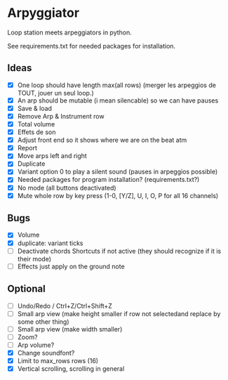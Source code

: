 # Arpyggiator

Loop station meets arpeggiators in python.

See requirements.txt for needed packages for installation.

## Ideas

- [x] One loop should have length max(all rows) (merger les arpeggios de TOUT, jouer un seul loop.)
- [x] An arp should be mutable (i mean silencable) so we can have pauses
- [x] Save & load
- [X] Remove Arp & Instrument row 
- [X] Total volume
- [x] Effets de son
- [x] Adjust front end so it shows where we are on the beat atm
- [x] Report
- [x] Move arps left and right
- [x] Duplicate
- [x] Variant option 0 to play a silent sound (pauses in arpeggios possible)
- [x] Needed packages for program installation? (requirements.txt?)
- [x] No mode (all buttons deactivated)
- [x] Mute whole row by key press (1-0, [Y/Z], U, I, O, P for all 16 channels)

## Bugs

- [x] Volume
- [x] duplicate: variant ticks
- [ ] Deactivate chords Shortcuts if not active (they should recognize if it is their mode)
- [ ] Effects just apply on the ground note

## Optional

- [ ] Undo/Redo / Ctrl+Z/Ctrl+Shift+Z
- [ ] Small arp view (make height smaller if row not selectedand replace by some other thing)
- [ ] Small arp view (make width smaller)
- [ ] Zoom?
- [ ] Arp volume?
- [x] Change soundfont?
- [x] Limit to max_rows rows (16)
- [x] Vertical scrolling, scrolling in general
